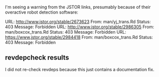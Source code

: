 I'm seeing a warning from the JSTOR links, presumably because of their overactive robot detection software:

  URL: http://www.jstor.org/stable/2673623
    From: man/yj_trans.Rd
    Status: 403
    Message: Forbidden
  URL: http://www.jstor.org/stable/2986305
    From: man/boxcox_trans.Rd
    Status: 403
    Message: Forbidden
  URL: https://www.jstor.org/stable/2984418
    From: man/boxcox_trans.Rd
    Status: 403
    Message: Forbidden


## revdepcheck results

I did not re-check revdeps because this just contains a documentation fix.
